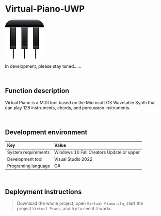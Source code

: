 # Virtual-Piano-UWP

![](ScreenShot/logo.png)

 
 In development, please stay tuned......


<br/>

## Function description

Virtual Piano is a MIDI tool based on the Microsoft GS Wavetable Synth that can play 128 instruments, chords, and percussion instruments.


<br/>

## Development environment

|Key|Value|
|:-|:-|
|System requirements| Windows 10 Fall Creators Update or upper|
|Development tool|Visual Studio 2022|
|Programing language|C#|


<br/>

## Deployment instructions

> Download the whole project, open `Virtual Piano.sln`, start the project `Virtual Piano`, and try to see if it works.